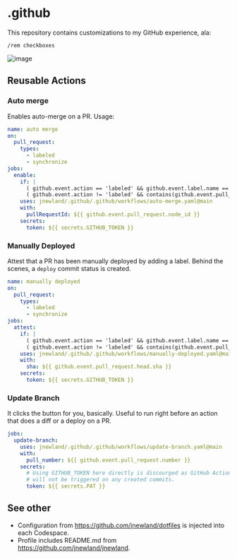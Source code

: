 # .github

This repository contains customizations to my GitHub experience, ala:

    /rem checkboxes

![image](https://user-images.githubusercontent.com/47/83219169-40c1c200-a135-11ea-9cf2-4a1c5f9bd49b.png)

## Reusable Actions

### Auto merge

Enables auto-merge on a PR. Usage:

```yaml
name: auto merge
on:
  pull_request:
    types:
      - labeled
      - synchronize
jobs:
  enable:
    if: |
      ( github.event.action == 'labeled' && github.event.label.name == 'deploy:auto-merge' ) ||
      ( github.event.action != 'labeled' && contains(github.event.pull_request.labels.*.name, 'deploy:auto-merge') )
    uses: jnewland/.github/.github/workflows/auto-merge.yaml@main
    with:
      pullRequestId: ${{ github.event.pull_request.node_id }}
    secrets:
      token: ${{ secrets.GITHUB_TOKEN }}
```

### Manually Deployed

Attest that a PR has been manually deployed by adding a label. Behind the scenes, a `deploy` commit status is created.

```yaml
name: manually deployed
on:
  pull_request:
    types:
      - labeled
      - synchronize
jobs:
  attest:
    if: |
      ( github.event.action == 'labeled' && github.event.label.name == 'deploy:manually-deployed' ) ||
      ( github.event.action != 'labeled' && contains(github.event.pull_request.labels.*.name, 'deploy:manually-deployed') )
    uses: jnewland/.github/.github/workflows/manually-deployed.yaml@main
    with:
      sha: ${{ github.event.pull_request.head.sha }}
    secrets:
      token: ${{ secrets.GITHUB_TOKEN }}
```

### Update Branch

It clicks the button for you, basically. Useful to run right before an action that does a diff or a deploy on a PR.

```yaml
jobs:
  update-branch:
    uses: jnewland/.github/.github/workflows/update-branch.yaml@main
    with:
      pull_number: ${{ github.event.pull_request.number }}
    secrets:
      # Using GITHUB_TOKEN here directly is discourged as GitHub Actions
      # will not be triggered on any created commits.
      token: ${{ secrets.PAT }}
```

## See other

* Configuration from https://github.com/jnewland/dotfiles is injected into each Codespace.
* Profile includes README.md from https://github.com/jnewland/jnewland.